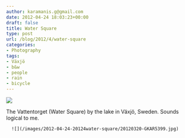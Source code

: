 ```yaml
---
author: karamanis.g@gmail.com
date: 2012-04-24 18:03:23+00:00
draft: false
title: Water Square
type: post
url: /blog/2012/4/water-square
categories:
- Photography
tags:
- Växjö
- b&w
- people
- rain
- bicycle
---
```


![](/images/2012-04-24-20124water-square/20120320-GKAR5406.jpg)

  



The Vattentorget (Water Square) by the lake in Växjö, Sweden. Sounds logical to me.


  
      ![](/images/2012-04-24-20124water-square/20120320-GKAR5399.jpg)

